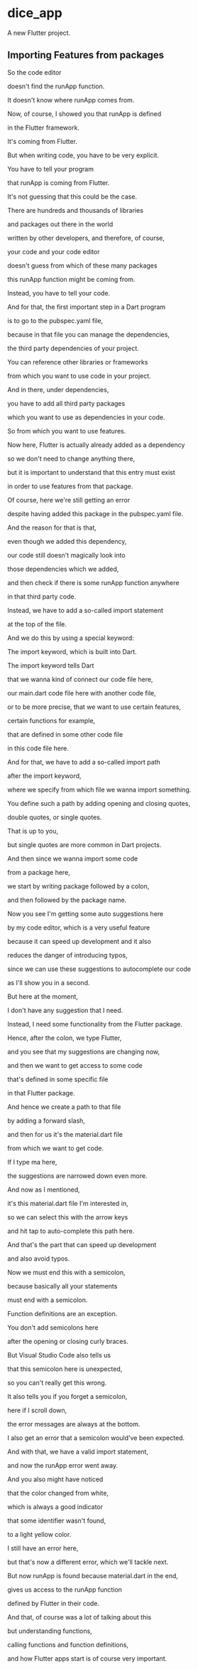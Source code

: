 # dice_app

A new Flutter project.

## Importing Features from packages

So the code editor

doesn't find the runApp function.

It doesn't know where runApp comes from.

Now, of course, I showed you that runApp is defined

in the Flutter framework.

It's coming from Flutter.

But when writing code, you have to be very explicit.

You have to tell your program

that runApp is coming from Flutter.

It's not guessing that this could be the case.

There are hundreds and thousands of libraries

and packages out there in the world

written by other developers, and therefore, of course,

your code and your code editor

doesn't guess from which of these many packages

this runApp function might be coming from.

Instead, you have to tell your code.

And for that, the first important step in a Dart program

is to go to the pubspec.yaml file,

because in that file you can manage the dependencies,

the third party dependencies of your project.

You can reference other libraries or frameworks

from which you want to use code in your project.

And in there, under dependencies,

you have to add all third party packages

which you want to use as dependencies in your code.

So from which you want to use features.

Now here, Flutter is actually already added as a dependency

so we don't need to change anything there,

but it is important to understand that this entry must exist

in order to use features from that package.

Of course, here we're still getting an error

despite having added this package in the pubspec.yaml file.

And the reason for that is that,

even though we added this dependency,

our code still doesn't magically look into

those dependencies which we added,

and then check if there is some runApp function anywhere

in that third party code.

Instead, we have to add a so-called import statement

at the top of the file.

And we do this by using a special keyword:

The import keyword, which is built into Dart.

The import keyword tells Dart

that we wanna kind of connect our code file here,

our main.dart code file here with another code file,

or to be more precise, that we want to use certain features,

certain functions for example,

that are defined in some other code file

in this code file here.

And for that, we have to add a so-called import path

after the import keyword,

where we specify from which file we wanna import something.

You define such a path by adding opening and closing quotes,

double quotes, or single quotes.

That is up to you,

but single quotes are more common in Dart projects.

And then since we wanna import some code

from a package here,

we start by writing package followed by a colon,

and then followed by the package name.

Now you see I'm getting some auto suggestions here

by my code editor, which is a very useful feature

because it can speed up development and it also

reduces the danger of introducing typos,

since we can use these suggestions to autocomplete our code

as I'll show you in a second.

But here at the moment,

I don't have any suggestion that I need.

Instead, I need some functionality from the Flutter package.

Hence, after the colon, we type Flutter,

and you see that my suggestions are changing now,

and then we want to get access to some code

that's defined in some specific file

in that Flutter package.

And hence we create a path to that file

by adding a forward slash,

and then for us it's the material.dart file

from which we want to get code.

If I type ma here,

the suggestions are narrowed down even more.

And now as I mentioned,

it's this material.dart file I'm interested in,

so we can select this with the arrow keys

and hit tap to auto-complete this path here.

And that's the part that can speed up development

and also avoid typos.

Now we must end this with a semicolon,

because basically all your statements

must end with a semicolon.

Function definitions are an exception.

You don't add semicolons here

after the opening or closing curly braces.

But Visual Studio Code also tells us

that this semicolon here is unexpected,

so you can't really get this wrong.

It also tells you if you forget a semicolon,

here if I scroll down,

the error messages are always at the bottom.

I also get an error that a semicolon would've been expected.

And with that, we have a valid import statement,

and now the runApp error went away.

And you also might have noticed

that the color changed from white,

which is always a good indicator

that some identifier wasn't found,

to a light yellow color.

I still have an error here,

but that's now a different error, which we'll tackle next.

But now runApp is found because material.dart in the end,

gives us access to the runApp function

defined by Flutter in their code.

And that, of course was a lot of talking about this

but understanding functions,

calling functions and function definitions,

and how Flutter apps start is of course very important.

